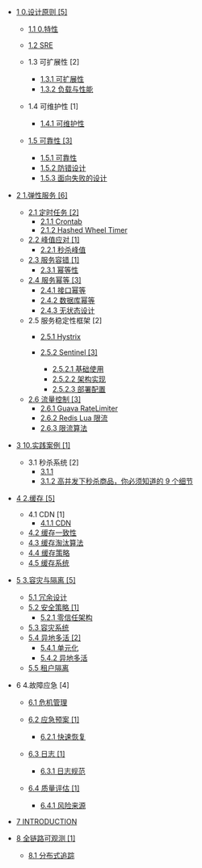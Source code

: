   - [1 0.设计原则 [5]](/0.设计原则/README.md)
    - [1.1 0.特性](/0.设计原则/0.特性/README.md)
      
    - [1.2 SRE](/0.设计原则/SRE/README.md)
      
    - 1.3 可扩展性 [2]
      - [1.3.1 可扩展性](/0.设计原则/可扩展性/可扩展性.md)
      - [1.3.2 负载与性能](/0.设计原则/可扩展性/负载与性能.md)
    - 1.4 可维护性 [1]
      - [1.4.1 可维护性](/0.设计原则/可维护性/可维护性.md)
    - [1.5 可靠性 [3]](/0.设计原则/可靠性/README.md)
      - [1.5.1 可靠性](/0.设计原则/可靠性/可靠性.md)
      - [1.5.2 防错设计](/0.设计原则/可靠性/防错设计.md)
      - [1.5.3 面向失败的设计](/0.设计原则/可靠性/面向失败的设计.md)
  - [2 1.弹性服务 [6]](/1.弹性服务/README.md)
    - [2.1 定时任务 [2]](/1.弹性服务/定时任务/README.md)
      - [2.1.1 Crontab](/1.弹性服务/定时任务/Crontab.md)
      - [2.1.2 Hashed Wheel Timer](/1.弹性服务/定时任务/Hashed%20Wheel%20Timer.md)
    - [2.2 峰值应对 [1]](/1.弹性服务/峰值应对/README.md)
      - [2.2.1 秒杀峰值](/1.弹性服务/峰值应对/秒杀峰值.md)
    - [2.3 服务容错 [1]](/1.弹性服务/服务容错/README.md)
      - [2.3.1 幂等性](/1.弹性服务/服务容错/幂等性.md)
    - [2.4 服务幂等 [3]](/1.弹性服务/服务幂等/README.md)
      - [2.4.1 接口幂等](/1.弹性服务/服务幂等/接口幂等.md)
      - [2.4.2 数据库幂等](/1.弹性服务/服务幂等/数据库幂等.md)
      - [2.4.3 无状态设计](/1.弹性服务/服务幂等/无状态设计.md)
    - 2.5 服务稳定性框架 [2]
      - [2.5.1 Hystrix](/1.弹性服务/服务稳定性框架/Hystrix/README.md)
        
      - [2.5.2 Sentinel [3]](/1.弹性服务/服务稳定性框架/Sentinel/README.md)
        - [2.5.2.1 基础使用](/1.弹性服务/服务稳定性框架/Sentinel/基础使用.md)
        - [2.5.2.2 架构实现](/1.弹性服务/服务稳定性框架/Sentinel/架构实现.md)
        - [2.5.2.3 部署配置](/1.弹性服务/服务稳定性框架/Sentinel/部署配置.md)
    - [2.6 流量控制 [3]](/1.弹性服务/流量控制/README.md)
      - [2.6.1 Guava RateLimiter](/1.弹性服务/流量控制/Guava%20RateLimiter.md)
      - [2.6.2 Redis Lua 限流](/1.弹性服务/流量控制/Redis%20Lua%20限流.md)
      - [2.6.3 限流算法](/1.弹性服务/流量控制/限流算法.md)
  - [3 10.实践案例 [1]](/10.实践案例/README.md)
    - 3.1 秒杀系统 [2]
      - [3.1.1 ](/10.实践案例/秒杀系统/12306.md)
      - [3.1.2 高并发下秒杀商品，你必须知道的 9 个细节](/10.实践案例/秒杀系统/2021-高并发下秒杀商品，你必须知道的%209%20个细节.md)
  - [4 2.缓存 [5]](/2.缓存/README.md)
    - 4.1 CDN [1]
      - [4.1.1 CDN](/2.缓存/CDN/CDN.md)
    - [4.2 缓存一致性](/2.缓存/缓存一致性.md)
    - [4.3 缓存淘汰算法](/2.缓存/缓存淘汰算法.md)
    - [4.4 缓存策略](/2.缓存/缓存策略.md)
    - [4.5 缓存系统](/2.缓存/缓存系统/README.md)
      
  - [5 3.容灾与隔离 [5]](/3.容灾与隔离/README.md)
    - [5.1 冗余设计](/3.容灾与隔离/冗余设计.md)
    - [5.2 安全策略 [1]](/3.容灾与隔离/安全策略/README.md)
      - [5.2.1 零信任架构](/3.容灾与隔离/安全策略/零信任架构.md)
    - [5.3 容灾系统](/3.容灾与隔离/容灾系统.md)
    - [5.4 异地多活 [2]](/3.容灾与隔离/异地多活/README.md)
      - [5.4.1 单元化](/3.容灾与隔离/异地多活/单元化.md)
      - [5.4.2 异地多活](/3.容灾与隔离/异地多活/异地多活.md)
    - [5.5 租户隔离](/3.容灾与隔离/租户隔离.md)
  - 6 4.故障应急 [4]
    - [6.1 危机管理](/4.故障应急/危机管理/README.md)
      
    - [6.2 应急预案 [1]](/4.故障应急/应急预案/README.md)
      - [6.2.1 快速恢复](/4.故障应急/应急预案/快速恢复.md)
    - [6.3 日志 [1]](/4.故障应急/日志/README.md)
      - [6.3.1 日志规范](/4.故障应急/日志/日志规范.md)
    - [6.4 质量评估 [1]](/4.故障应急/质量评估/README.md)
      - [6.4.1 风险来源](/4.故障应急/质量评估/风险来源.md)
  - [7 INTRODUCTION](/INTRODUCTION.md)
  - [8 全链路可观测 [1]](/全链路可观测/README.md)
    - [8.1 分布式追踪](/全链路可观测/分布式追踪/README.md)
      